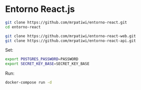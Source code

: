 # Entorno React.js

```sh
git clone https://github.com/mrpatiwi/entorno-react.git
cd entorno-react

git clone https://github.com/mrpatiwi/entorno-react-web.git
git clone https://github.com/mrpatiwi/entorno-react-api.git
```


Set:

```sh
export POSTGRES_PASSWORD=PASSWORD
export SECRET_KEY_BASE=SECRET_KEY_BASE
```

Run:

```sh
docker-compose run -d
```

